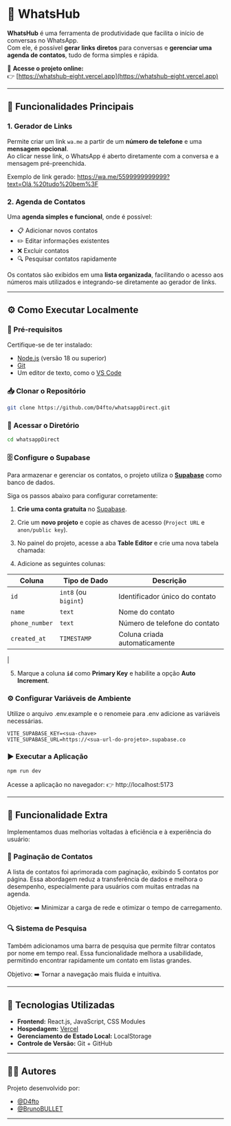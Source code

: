 # 📱 WhatsHub

**WhatsHub** é uma ferramenta de produtividade que facilita o início de conversas no WhatsApp.  
Com ele, é possível **gerar links diretos** para conversas e **gerenciar uma agenda de contatos**, tudo de forma simples e rápida.

🔗 **Acesse o projeto online:**  
👉 [https://whatshub-eight.vercel.app](https://whatshub-eight.vercel.app)

---

## 🚀 Funcionalidades Principais

### 1. Gerador de Links
Permite criar um link `wa.me` a partir de um **número de telefone** e uma **mensagem opcional**.  
Ao clicar nesse link, o WhatsApp é aberto diretamente com a conversa e a mensagem pré-preenchida.

Exemplo de link gerado: https://wa.me/5599999999999?text=Olá,%20tudo%20bem%3F


### 2. Agenda de Contatos
Uma **agenda simples e funcional**, onde é possível:
- 📋 Adicionar novos contatos  
- ✏️ Editar informações existentes  
- ❌ Excluir contatos  
- 🔍 Pesquisar contatos rapidamente  

Os contatos são exibidos em uma **lista organizada**, facilitando o acesso aos números mais utilizados e integrando-se diretamente ao gerador de links.

---

## ⚙️ Como Executar Localmente

### 🧩 Pré-requisitos
Certifique-se de ter instalado:
- [Node.js](https://nodejs.org/) (versão 18 ou superior)
- [Git](https://git-scm.com/)
- Um editor de texto, como o [VS Code](https://code.visualstudio.com/)

### 📥 Clonar o Repositório
```bash
git clone https://github.com/D4fto/whatsappDirect.git
```

### 📂 Acessar o Diretório
```bash
cd whatsappDirect
```

### 🗄️ Configure o Supabase

Para armazenar e gerenciar os contatos, o projeto utiliza o **[Supabase](https://supabase.com/)** como banco de dados.

Siga os passos abaixo para configurar corretamente:

1. **Crie uma conta gratuita** no [Supabase](https://supabase.com/).  
2. Crie um **novo projeto** e copie as chaves de acesso (`Project URL` e `anon/public key`).  
3. No painel do projeto, acesse a aba **Table Editor** e crie uma nova tabela chamada:

4. Adicione as seguintes colunas:

| Coluna        | Tipo de Dado | Descrição                       |
|----------------|--------------|----------------------------------|
| `id`           | `int8` (ou `bigint`) | Identificador único do contato |
| `name`         | `text`       | Nome do contato                  |
| `phone_number` | `text`       | Número de telefone do contato    |
| `created_at` | `TIMESTAMP`       | Coluna criada automaticamente    |
|

5. Marque a coluna **`id`** como **Primary Key** e habilite a opção **Auto Increment**.


### ⚙️ Configurar Variáveis de Ambiente

Utilize o arquivo .env.example e o renomeie para .env adicione as variáveis necessárias.
```env
VITE_SUPABASE_KEY=<sua-chave>
VITE_SUPABASE_URL=https://<sua-url-do-projeto>.supabase.co
```

### ▶️ Executar a Aplicação
```bash
npm run dev
```
Acesse a aplicação no navegador:
👉 http://localhost:5173

---

## 🌟 Funcionalidade Extra

Implementamos duas melhorias voltadas à eficiência e à experiência do usuário:

### 🔢 Paginação de Contatos

A lista de contatos foi aprimorada com paginação, exibindo 5 contatos por página.
Essa abordagem reduz a transferência de dados e melhora o desempenho, especialmente para usuários com muitas entradas na agenda.

Objetivo:
➡️ Minimizar a carga de rede e otimizar o tempo de carregamento.

### 🔍 Sistema de Pesquisa

Também adicionamos uma barra de pesquisa que permite filtrar contatos por nome em tempo real.
Essa funcionalidade melhora a usabilidade, permitindo encontrar rapidamente um contato em listas grandes.

Objetivo:
➡️ Tornar a navegação mais fluida e intuitiva.

---

## 🧠 Tecnologias Utilizadas

- **Frontend:** React.js, JavaScript, CSS Modules  
- **Hospedagem:** [Vercel](https://vercel.com/)  
- **Gerenciamento de Estado Local:** LocalStorage  
- **Controle de Versão:** Git + GitHub

---

## 👨‍💻 Autores

Projeto desenvolvido por:  
- [@D4fto](https://github.com/D4fto)  
- [@BrunoBULLET](https://github.com/BrunoBULLET)

---